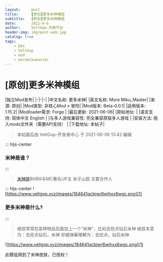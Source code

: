 ```yaml
---
layout:     post
title:      [原创]更多米神模组
subtitle:   [原创]更多米神模组
date:       2021-6-6
author:     VeltGop-开放平台
header-img: img/post-web.jpg
catalog: true
tags:
    - bbs
    - VeltGop
    - mod
    - moremikumaster
---
```


# [原创]更多米神模组


|独立Mod发布|
|-|-|-|
|中文名称:	更多米神|
|英文名称:	More Miku_Master|
|来源:	原创|
|Mod类型:	非核心Mod » 冒险|
|Mod版本:	Beta-0.0.1|
|适用版本:	1.15.2|
|Modloader需求:	Forge |
|最后更新:	2021-06-06|
|原帖地址:	|
|语言支持:	简体中文 English |
|与多人游戏兼容性:	完全兼容原版多人游戏 |
|安装方法:	拖入mods文件夹（需要API支持） |
|下载地址:	本帖子|

> 本帖最后由 VeltGop-开发者中心 于 2021-06-06 13:42 编辑

::: hljs-center

### 米神是谁？

:::
> [米神是](https://space.bilibili.com/1993302)BiliBili与MC著名UP主 米子山民 主要合作人

::: hljs-center
![https://www.veltgop.xyz/images/184641qcbjwr6wjhxx6wgc.png](1)
### 更多米神是什么?

:::
> 岷叔常常在各种物品后面加上一个“米神”，比如去挖点钻石米神
岷叔本意为：去挖点钻石，米神
却被弹幕理解为：去挖点，钻石米神

![https://www.veltgop.xyz/images/184641qcbjwr6wjhxx6wgc.png](1)

此模组用到了米神皮肤，已授权！
